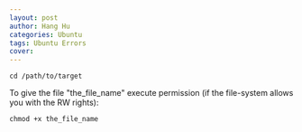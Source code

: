 ```yaml
---
layout: post
author: Hang Hu
categories: Ubuntu
tags: Ubuntu Errors 
cover: 
---
```


```
cd /path/to/target
```


To give the file "the_file_name" execute permission (if the file-system allows you with the RW rights):


```
chmod +x the_file_name
```
